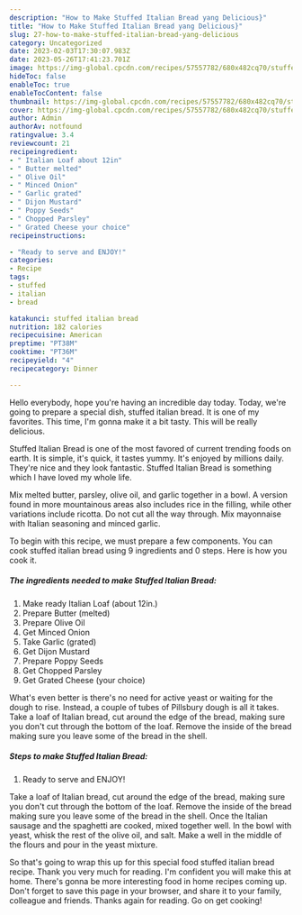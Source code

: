 ```yaml
---
description: "How to Make Stuffed Italian Bread yang Delicious}"
title: "How to Make Stuffed Italian Bread yang Delicious}"
slug: 27-how-to-make-stuffed-italian-bread-yang-delicious
category: Uncategorized
date: 2023-02-03T17:30:07.983Z
date: 2023-05-26T17:41:23.701Z
image: https://img-global.cpcdn.com/recipes/57557782/680x482cq70/stuffed-italian-bread-recipe-main-photo.jpg
hideToc: false
enableToc: true
enableTocContent: false
thumbnail: https://img-global.cpcdn.com/recipes/57557782/680x482cq70/stuffed-italian-bread-recipe-main-photo.jpg
cover: https://img-global.cpcdn.com/recipes/57557782/680x482cq70/stuffed-italian-bread-recipe-main-photo.jpg
author: Admin
authorAv: notfound
ratingvalue: 3.4
reviewcount: 21
recipeingredient:
- " Italian Loaf about 12in"
- " Butter melted"
- " Olive Oil"
- " Minced Onion"
- " Garlic grated"
- " Dijon Mustard"
- " Poppy Seeds"
- " Chopped Parsley"
- " Grated Cheese your choice"
recipeinstructions:

- "Ready to serve and ENJOY!"
categories:
- Recipe
tags:
- stuffed
- italian
- bread

katakunci: stuffed italian bread 
nutrition: 182 calories
recipecuisine: American
preptime: "PT38M"
cooktime: "PT36M"
recipeyield: "4"
recipecategory: Dinner

---
```



Hello everybody, hope you're having an incredible day today. Today, we're going to prepare a special dish, stuffed italian bread. It is one of my favorites. This time, I'm gonna make it a bit tasty. This will be really delicious.

Stuffed Italian Bread is one of the most favored of current trending foods on earth. It is simple, it's quick, it tastes yummy. It's enjoyed by millions daily. They're nice and they look fantastic. Stuffed Italian Bread is something which I have loved my whole life.

Mix melted butter, parsley, olive oil, and garlic together in a bowl. A version found in more mountainous areas also includes rice in the filling, while other variations include ricotta. Do not cut all the way through. Mix mayonnaise with Italian seasoning and minced garlic.


To begin with this recipe, we must prepare a few components. You can cook stuffed italian bread using 9 ingredients and 0 steps. Here is how you cook it.

<!--inarticleads1-->

##### The ingredients needed to make Stuffed Italian Bread:

1. Make ready  Italian Loaf (about 12in.)
1. Prepare  Butter (melted)
1. Prepare  Olive Oil
1. Get  Minced Onion
1. Take  Garlic (grated)
1. Get  Dijon Mustard
1. Prepare  Poppy Seeds
1. Get  Chopped Parsley
1. Get  Grated Cheese (your choice)


What&#39;s even better is there&#39;s no need for active yeast or waiting for the dough to rise. Instead, a couple of tubes of Pillsbury dough is all it takes. Take a loaf of Italian bread, cut around the edge of the bread, making sure you don&#39;t cut through the bottom of the loaf. Remove the inside of the bread making sure you leave some of the bread in the shell. 

<!--inarticleads2-->

##### Steps to make Stuffed Italian Bread:


1. Ready to serve and ENJOY!

Take a loaf of Italian bread, cut around the edge of the bread, making sure you don&#39;t cut through the bottom of the loaf. Remove the inside of the bread making sure you leave some of the bread in the shell. Once the Italian sausage and the spaghetti are cooked, mixed together well. In the bowl with yeast, whisk the rest of the olive oil, and salt. Make a well in the middle of the flours and pour in the yeast mixture. 

So that's going to wrap this up for this special food stuffed italian bread recipe. Thank you very much for reading. I'm confident you will make this at home. There's gonna be more interesting food in home recipes coming up. Don't forget to save this page in your browser, and share it to your family, colleague and friends. Thanks again for reading. Go on get cooking!
